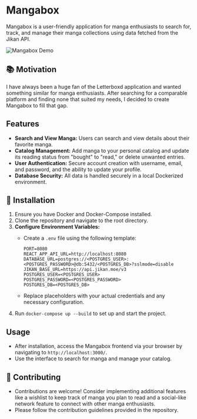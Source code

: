 # Mangabox

Mangabox is a user-friendly application for manga enthusiasts to search for, track, and manage their manga collections using data fetched from the Jikan API.

![Mangabox Demo](https://github.com/EdoardoPanzeri1/mangabox/blob/main/chrome_4nr1BPWlXv.gif?raw=true)

## 📚 Motivation

I have always been a huge fan of the Letterboxd application and wanted something similar for manga enthusiasts. After searching for a comparable platform and finding none that suited my needs, I decided to create Mangabox to fill that gap.

## Features

- **Search and View Manga:** Users can search and view details about their favorite manga.
- **Catalog Management:** Add manga to your personal catalog and update its reading status from "bought" to "read," or delete unwanted entries.
- **User Authentication:** Secure account creation with username, email, and password, and the ability to update your profile.
- **Database Security:** All data is handled securely in a local Dockerized environment.

## 🐳 Installation

1. Ensure you have Docker and Docker-Compose installed.
2. Clone the repository and navigate to the root directory.
3. **Configure Environment Variables:**
   - Create a `.env` file using the following template:

     ```plaintext
     PORT=8080
     REACT_APP_API_URL=http://localhost:8080
     DATABASE_URL=postgres://<POSTGRES_USER>:<POSTGRES_PASSWORD>@db:5432/<POSTGRES_DB>?sslmode=disable
     JIKAN_BASE_URL=https://api.jikan.moe/v3
     POSTGRES_USER=<POSTGRES_USER>
     POSTGRES_PASSWORD=<POSTGRES_PASSWORD>
     POSTGRES_DB=<POSTGRES_DB>
     ```

   - Replace placeholders with your actual credentials and any necessary configuration.
4. Run `docker-compose up --build` to set up and start the project.

## Usage

- After installation, access the Mangabox frontend via your browser by navigating to `http://localhost:3000/`.
- Use the interface to search for manga and manage your catalog.

## 👏 Contributing

- Contributions are welcome! Consider implementing additional features like a wishlist to keep track of manga you plan to read and a social-like network feature to connect with other manga enthusiasts.
- Please follow the contribution guidelines provided in the repository.
